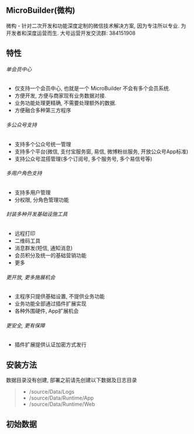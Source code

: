 ## MicroBuilder(微构)

微构 - 针对二次开发和功能深度定制的微信技术解决方案, 因为专注所以专业.
为开发者和深度运营而生.
大号运营开发交流群: 384151908

## 特性

###### 单会员中心
- 仅支持一个会员中心, 也就是一个 MicroBuilder 不会有多个会员系统.
- 方便开发, 方便与商家现有业务数据对接.
- 业务功能处理更精确, 不需要处理额外的数据.
- 方便融合多种第三方程序

###### 多公众号支持
- 支持多个公众号统一管理
- 支持多个平台(微信, 支付宝服务窗, 易信, 微博粉丝服务, 开放公众号App标准)
- 支持公众号混搭管理(多个订阅号, 多个服务号, 多个易信号等)

###### 多用户角色支持
- 支持多用户管理
- 分权限, 分角色管理功能

###### 封装多种开发基础设施工具
- 远程打印
- 二维码工具
- 消息群发(短信, 通知消息)
- 会员积分及统一的基础营销功能
- 更多

###### 更开放, 更多施展机会
- 主程序只提供基础设置, 不提供业务功能
- 业务功能全部通过插件扩展实现
- 各种外围硬件, App扩展机会

###### 更安全, 更有保障
- 插件扩展提供认证加密方式发行

## 安装方法
数据目录没有创建, 部署之前请先创建以下数据及日志目录

> * /source/Data/Logs
> * /source/Data/Runtime/App
> * /source/Data/Runtime/Web

## 初始数据
